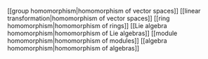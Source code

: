 [[group homomorphism|homomorphism of vector spaces]]
[[linear transformation|homomorphism of vector spaces]]
[[ring homomorphism|homomorphism of rings]]
[[Lie algebra homomorphism|homomorphism of Lie algebras]]
[[module homomorphism|homomorphism of modules]]
[[algebra homomorphism|homomorphism of algebras]]
